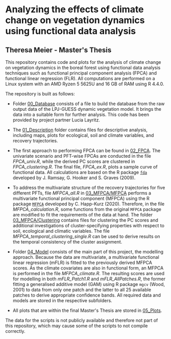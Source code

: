 # Analyzing the effects of climate change on vegetation dynamics using functional data analysis
## Theresa Meier - Master's Thesis

This repository contains code and plots for the analysis of climate change on vegetation dynamics in the boreal forest using functional data analysis techniques such as functional principal component analysis (FPCA) and functional linear regression (FLR). All computations are performed on a Linux system with an AMD Ryzen 5 5625U and 16 GB of RAM using R 4.4.0. 

The repository is built as follows:

- Folder [00_Database](https://github.com/TheresaMeier/MA_FDA_veg/tree/main/00_Database) consists of a file to build the database from the raw output data of the LPJ-GUESS dynamic vegetation model. It brings the data into a suitable form for further analysis. This code has been provided by project partner Lucia Layritz.

- The [01_Description](https://github.com/TheresaMeier/MA_FDA_veg/tree/main/01_Description) folder contains files for descriptive analysis, including maps, plots for ecological, soil and climate variables, and recovery trajectories. 
- The first approach to performing FPCA can be found in [02_FPCA](https://github.com/TheresaMeier/MA_FDA_veg/tree/main/02_FPCA). The univariate scenario and PFT-wise FPCAs are conducted in the file *FPCA_univ.R*, while the derived PC scores are clustered in *FPCA_clustering.R*. The final file, *FPCA_ex.R*, plots a sample curve of functional data. All calculations are based on the R package [`fda`](https://github.com/cran/fda) developed by J. Ramsay, G. Hooker and S. Graves (2009).
- To address the multivariate structure of the recovery trajectories for five different PFTs, file *MFPCA_all.R* in [03_MFPCA/MFPCA](https://github.com/TheresaMeier/MA_FDA_veg/tree/main/03_MFPCA/MFPCA) performs a multivariate functional principal component (MFPCA) using the R package [`MFPCA`](https://github.com/ClaraHapp/MFPCA) developed by C. Happ-Kurz (2020). Therefore, in the file *MFPCA_calculation.R*, some functions from the original `MFPCA` package are modified to fit the requirements of the data at hand. The folder [03_MFPCA/Clustering](https://github.com/TheresaMeier/MA_FDA_veg/tree/main/03_MFPCA/Clustering) contains files for clustering the PC scores and additional investigations of cluster-specifying properties with respect to soil, ecological and climatic variables. The file *MFPCA_temporal_clustering_single.R* can be used to derive results on the temporal consistency of the cluster assignment.
- Folder [04_Model](https://github.com/TheresaMeier/MA_FDA_veg/tree/main/04_Model) consists of the main part of this project, the modelling approach. Because the data are multivariate, a multivariate functional linear regression (mFLR) is fitted to the previously derived MFPCA scores. As the climate covariates are also in functional form, an MFPCA is performed in the file *MFPCA_climate.R*. The resulting scores are used for modelling in both *mFLR_Patch1.R* and *mFLR_AllPatches.R*, the former fitting a generalised additive model (GAM) using R package `mgcv` (Wood, 2001) to data from only one patch and the latter to all 25 available patches to derive appropriate confidence bands. All required data and models are stored in the respective subfolders.
- All plots that are within the final Master's Thesis are stored in [05_Plots](https://github.com/TheresaMeier/MA_FDA_veg/tree/main/05_Plots).

The data for the scripts is not publicly available and therefore not part of this repository, which may cause some of the scripts to not compile correctly.
